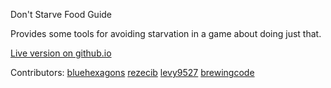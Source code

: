 Don't Starve Food Guide

Provides some tools for avoiding starvation
in a game about doing just that.

[Live version on
github.io](https://bluehexagons.github.io/foodguide/html/index.htm)

Contributors:
  [bluehexagons](https://github.com/bluehexagons)
  [rezecib](https://github.com/rezecib)
  [levy9527](https://github.com/levy9527)
  [brewingcode](https://github.com/brewingcode)
